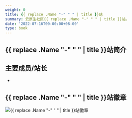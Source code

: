 ```yaml
---
weight: 0
title: {{ replace .Name "-" " " | title }}站
summary: 云原生社区{{ replace .Name "-" " " | title }}站。
date: '2022-07-16T00:00:00+08:00'
type: book
---
```


## {{ replace .Name "-" " " | title }}站简介

## 主要成员/站长
-

## {{ replace .Name "-" " " | title }}站徽章

![{{ replace .Name "-" " " | title }}站徽章](logo.png)